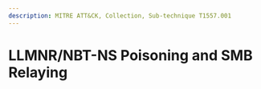 ```yaml
---
description: MITRE ATT&CK, Collection, Sub-technique T1557.001
---
```


# LLMNR/NBT-NS Poisoning and SMB Relaying

